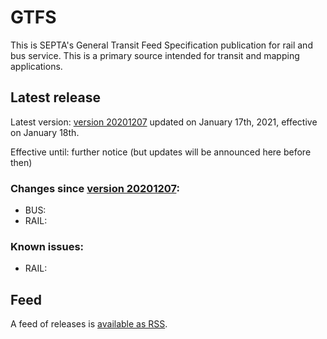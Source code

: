 # GTFS

This is SEPTA's General Transit Feed Specification publication for rail and bus service. This is a primary source intended for transit and mapping applications.

## Latest release

Latest version: [version 20201207](https://github.com/septadev/GTFS/releases/tag/v202012073) updated on January 17th, 2021, effective on January 18th.  

Effective until: further notice (but updates will be announced here before then)

### Changes since [version 20201207](https://github.com/septadev/GTFS/releases/tag/v202012073): 
 
*  BUS:  
*  RAIL:  

### Known issues:

* RAIL: 

## Feed

A feed of releases is [available as RSS](https://github.com/septadev/GTFS/releases.atom).

